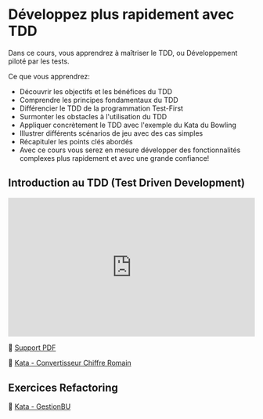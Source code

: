 <style>.embed-container { position: relative; padding-bottom: 56.25%; height: 0; overflow: hidden; max-width: 100%; } .embed-container iframe, .embed-container object, .embed-container embed { position: absolute; top: 0; left: 0; width: 100%; height: 100%; }</style>

# Développez plus rapidement avec TDD

Dans ce cours, vous apprendrez à maîtriser le TDD, ou Développement piloté par les tests.

Ce que vous apprendrez:

- Découvrir les objectifs et les bénéfices du TDD
- Comprendre les principes fondamentaux du TDD
- Différencier le TDD de la programmation Test-First
- Surmonter les obstacles à l'utilisation du TDD
- Appliquer concrètement le TDD avec l'exemple du Kata du Bowling
- Illustrer différents scénarios de jeu avec des cas simples
- Récapituler les points clés abordés
- Avec ce cours vous serez en mesure développer des fonctionnalités complexes plus rapidement et avec une grande confiance!



## Introduction au TDD (Test Driven Development)

<div class='embed-container'>
<iframe src='https://www.youtube.com/embed/G5w483dC7L4' frameborder='0' allowfullscreen></iframe>
</div>

📄 [Support PDF](/TDD/TDD_Presentation_Bowling.pdf)


📝 [Kata - Convertisseur Chiffre Romain](https://github.com/AzRunRCE/KataTrainings/tree/main/KataTraining)

## Exercices Refactoring
📝 [Kata - GestionBU](https://github.com/AzRunRCE/KataTrainings/tree/main/Refactoring/Gestion_BU)




